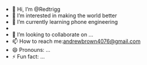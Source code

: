 - 👋 Hi, I’m @Redtrigg
- 👀 I’m interested in making the world better
- 🌱 I’m currently learning phone engineering
- 
- 💞️ I’m looking to collaborate on ...
- 📫 How to reach me:andrewbrown4076@gmail.com
- 😄 Pronouns: ...
- ⚡ Fun fact: ...

<!---
Redtrigg/Redtrigg is a ✨ special ✨ repository because its `README.md` (this file) appears on your GitHub profile.
You can click the Preview link to take a look at your changes.
--->
